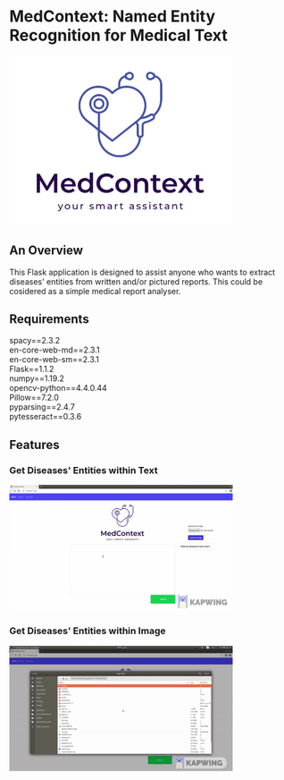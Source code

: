 # MedContext: Named Entity Recognition for Medical Text
<img src="logo.png" width="400">

## An Overview
This Flask application is designed to assist anyone who wants to extract diseases' entities from written and/or pictured reports. This could be cosidered as a simple medical report analyser. 

## Requirements

spacy==2.3.2  
en-core-web-md==2.3.1  
en-core-web-sm==2.3.1  
Flask==1.1.2  
numpy==1.19.2  
opencv-python==4.4.0.44  
Pillow==7.2.0  
pyparsing==2.4.7  
pytesseract==0.3.6  


## Features

### Get Diseases' Entities within Text
<img src="demo_1.gif" width="400">


### Get Diseases' Entities within Image
<img src="demo_2.gif" width="400">
